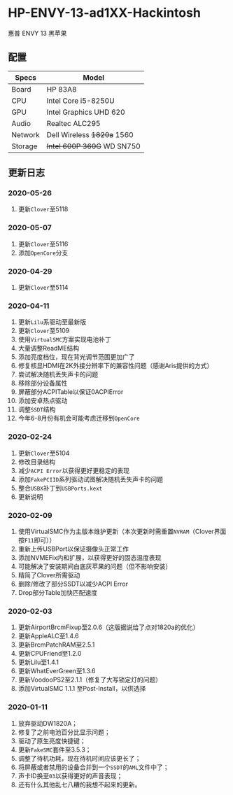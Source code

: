 # HP-ENVY-13-ad1XX-Hackintosh

惠普 ENVY 13 黑苹果

## 配置


| Specs | Model |
| --- | --- |
| Board | HP 83A8 |
| CPU | Intel Core i5-8250U |
| GPU | Intel Graphics UHD 620 |
| Audio | Realtec ALC295 |
| Network | Dell Wireless ~~1820a~~ 1560 |
| Storage | ~~Intel 600P 360G~~ WD SN750 |

## 更新日志

### 2020-05-26

1. 更新`Clover`至5118

### 2020-05-07

1. 更新`Clover`至5116
2. 添加`OpenCore`分支

### 2020-04-29

1. 更新`Clover`至5114

### 2020-04-11

1. 更新`Lilu`系驱动至最新版
2. 更新`Clover`至5109
3. 使用`VirtualSMC`方案实现电池补丁
4. 大量调整ReadME结构
5. 添加亮度档位，现在背光调节范围更加广了
6. 修复核显HDMI在2K外接分辨率下的兼容性问题（感谢Aris提供的方式）
7. 尝试解决随机丢失声卡的问题
8. 移除部分设备属性
9. 屏蔽部分ACPITable以保证0ACPIError
10. 添加安卓热点驱动
11. 调整`SSDT`结构
12. 今年6-8月份有机会可能考虑迁移到`OpenCore`

### 2020-02-24

1. 更新`Clover`至5104
2. 修改目录结构
3. 减少`ACPI Error`以获得更好更稳定的表现
4. 添加`FakePCIID`系列驱动试图解决随机丢失声卡的问题
5. 整合`USBX`补丁到`USBPorts.kext`
6. 更新说明

### 2020-02-09

1. 使用VirtualSMC作为主版本维护更新（本次更新时需重置`NVRAM`（Clover界面按`F11`即可））
2. 重新上传USBPort以保证摄像头正常工作
3. 添加NVMEFix内和扩展，以获得更好的固态温度表现
4. 可能解决了安装期间白底灰苹果的问题（但不影响安装）
5. 精简了Clover所需驱动
6. 删除/修改了部分SSDT以减少ACPI Error
7. Drop部分Table加快匹配速度

### 2020-02-03

1. 更新AirportBrcmFixup至2.0.6（这版据说给了点对1820a的优化）
2. 更新AppleALC至1.4.6
3. 更新BrcmPatchRAM至2.5.1
4. 更新CPUFriend至1.2.0
5. 更新Lilu至1.4.1
6. 更新WhatEverGreen至1.3.6
7. 更新VoodooPS2至2.1.1（修复了大写锁定灯的问题）
8. 添加VirtualSMC 1.1.1 至Post-Install，以供选择

### 2020-01-11

1. 放弃驱动DW1820A；
2. 修复了之前电池百分比显示问题；
3. 驱动了原生亮度快捷键；
4. 更新`FakeSMC`套件至3.5.3；
5. 调整了待机功耗，现在待机时间应该更长了；
6. 将屏蔽或者禁用的设备合并到一个`SSDT`的`AML`文件中了；
7. 声卡ID换至`03`以获得更好的声音表现；
8. 还有什么其他乱七八糟的我想不起来的更新。